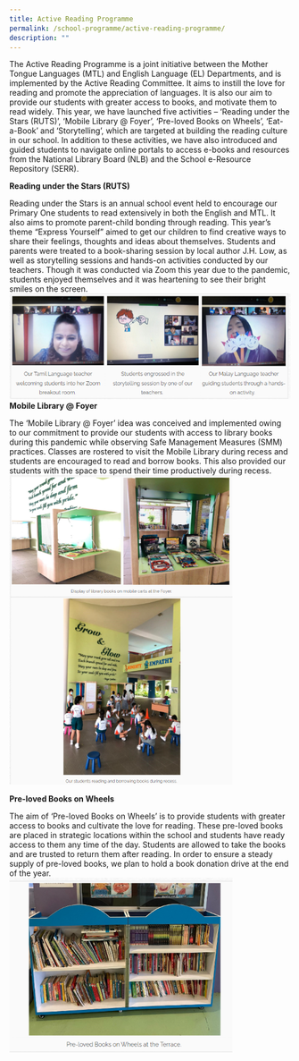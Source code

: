 ```yaml
---
title: Active Reading Programme
permalink: /school-programme/active-reading-programme/
description: ""
---
```

The Active Reading Programme is a joint initiative between the Mother Tongue Languages (MTL) and English Language (EL) Departments, and is implemented by the Active Reading Committee. It aims to instill the love for reading and promote the appreciation of languages. It is also our aim to provide our students with greater access to books, and motivate them to read widely. This year, we have launched five activities – ‘Reading under the Stars (RUTS)’, ‘Mobile Library @ Foyer’, ‘Pre-loved Books on Wheels’, ‘Eat-a-Book’ and ‘Storytelling’, which are targeted at building the reading culture in our school. In addition to these activities, we have also introduced and guided students to navigate online portals to access e-books and resources from the National Library Board (NLB) and the School e-Resource Repository (SERR).&nbsp;


**Reading under the Stars (RUTS)**

Reading under the Stars is an annual school event held to encourage our Primary One students to read extensively in both the English and MTL. It also aims to promote parent-child bonding through reading. This year’s theme “Express Yourself” aimed to get our children to find creative ways to share their feelings, thoughts and ideas about themselves. Students and parents were treated to a book-sharing session by local author J.H. Low, as well as storytelling sessions and hands-on activities conducted by our teachers. Though it was conducted via Zoom this year due to the pandemic, students enjoyed themselves and it was heartening to see their bright smiles on the screen.
<br>
<img src="/images/activereading1.png" style="width:600px">
		<br>
**Mobile Library @ Foyer**

The ‘Mobile Library @ Foyer’ idea was conceived and implemented owing to our commitment to provide our students with access to library books during this pandemic while observing Safe Management Measures (SMM) practices. Classes are rostered to visit the Mobile Library during recess and students are encouraged to read and borrow books. This also provided our students with the space to spend their time productively during recess.
<br>
<img src="/images/activereading2.png" style="width:400px">


**Pre-loved Books on Wheels**  

The aim of ‘Pre-loved Books on Wheels’ is to provide students with greater access to books and cultivate the love for reading. These pre-loved books are placed in strategic locations within the school and students have ready access to them any time of the day. Students are allowed to take the books and are trusted to return them after reading. In order to ensure a steady supply of pre-loved books, we plan to hold a book donation drive at the end of the year.
<br>
<img src="/images/activereading3.png" style="width:400px">
